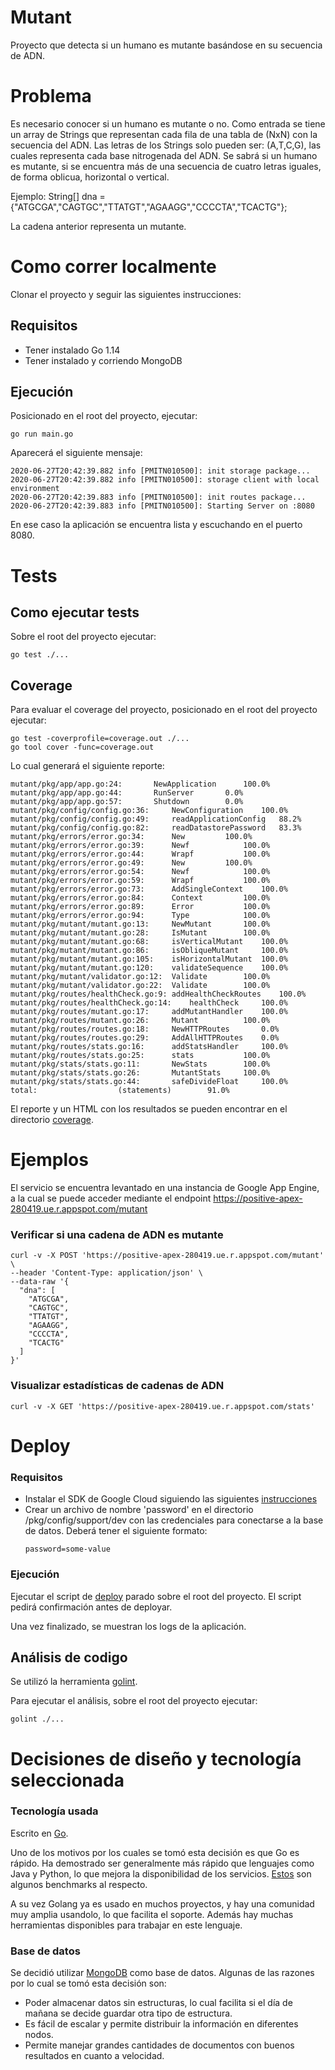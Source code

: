 # Mutant
Proyecto que detecta si un humano es mutante basándose en su secuencia de ADN.

# Problema

Es necesario conocer si un humano es mutante o no.
Como entrada se tiene un array de Strings que representan cada fila de una tabla de (NxN) con la secuencia del ADN. Las letras de los Strings solo pueden ser: (A,T,C,G), las cuales representa cada base nitrogenada del ADN. 
Se sabrá si un humano es mutante, si se encuentra más de una secuencia de cuatro letras iguales, de forma oblicua, horizontal o vertical. 

Ejemplo:
String[] dna = {"ATGCGA","CAGTGC","TTATGT","AGAAGG","CCCCTA","TCACTG"};

La cadena anterior representa un mutante.

# Como correr localmente

Clonar el proyecto y seguir las siguientes instrucciones:

## Requisitos
- Tener instalado Go 1.14
- Tener instalado y corriendo MongoDB

## Ejecución

Posicionado en el root del proyecto, ejecutar:

`go run main.go`

Aparecerá el siguiente mensaje:

```
2020-06-27T20:42:39.882 info [PMITN010500]: init storage package...
2020-06-27T20:42:39.882 info [PMITN010500]: storage client with local environment
2020-06-27T20:42:39.883 info [PMITN010500]: init routes package...
2020-06-27T20:42:39.883 info [PMITN010500]: Starting Server on :8080
```

En ese caso la aplicación se encuentra lista y escuchando en el puerto 8080.

[Go]:https://golang.org/

# Tests

## Como ejecutar tests

Sobre el root del proyecto ejecutar:
```
go test ./...
```

## Coverage

Para evaluar el coverage del proyecto, posicionado en el root del proyecto ejecutar:
```
go test -coverprofile=coverage.out ./...
go tool cover -func=coverage.out
```
Lo cual generará el siguiente reporte:
```
mutant/pkg/app/app.go:24:		NewApplication		100.0%
mutant/pkg/app/app.go:44:		RunServer		0.0%
mutant/pkg/app/app.go:57:		Shutdown		0.0%
mutant/pkg/config/config.go:36:		NewConfiguration	100.0%
mutant/pkg/config/config.go:49:		readApplicationConfig	88.2%
mutant/pkg/config/config.go:82:		readDatastorePassword	83.3%
mutant/pkg/errors/error.go:34:		New			100.0%
mutant/pkg/errors/error.go:39:		Newf			100.0%
mutant/pkg/errors/error.go:44:		Wrapf			100.0%
mutant/pkg/errors/error.go:49:		New			100.0%
mutant/pkg/errors/error.go:54:		Newf			100.0%
mutant/pkg/errors/error.go:59:		Wrapf			100.0%
mutant/pkg/errors/error.go:73:		AddSingleContext	100.0%
mutant/pkg/errors/error.go:84:		Context			100.0%
mutant/pkg/errors/error.go:89:		Error			100.0%
mutant/pkg/errors/error.go:94:		Type			100.0%
mutant/pkg/mutant/mutant.go:13:		NewMutant		100.0%
mutant/pkg/mutant/mutant.go:28:		IsMutant		100.0%
mutant/pkg/mutant/mutant.go:68:		isVerticalMutant	100.0%
mutant/pkg/mutant/mutant.go:86:		isObliqueMutant		100.0%
mutant/pkg/mutant/mutant.go:105:	isHorizontalMutant	100.0%
mutant/pkg/mutant/mutant.go:120:	validateSequence	100.0%
mutant/pkg/mutant/validator.go:12:	Validate		100.0%
mutant/pkg/mutant/validator.go:22:	Validate		100.0%
mutant/pkg/routes/healthCheck.go:9:	addHealthCheckRoutes	100.0%
mutant/pkg/routes/healthCheck.go:14:	healthCheck		100.0%
mutant/pkg/routes/mutant.go:17:		addMutantHandler	100.0%
mutant/pkg/routes/mutant.go:26:		Mutant			100.0%
mutant/pkg/routes/routes.go:18:		NewHTTPRoutes		0.0%
mutant/pkg/routes/routes.go:29:		AddAllHTTPRoutes	0.0%
mutant/pkg/routes/stats.go:16:		addStatsHandler		100.0%
mutant/pkg/routes/stats.go:25:		stats			100.0%
mutant/pkg/stats/stats.go:11:		NewStats		100.0%
mutant/pkg/stats/stats.go:26:		MutantStats		100.0%
mutant/pkg/stats/stats.go:44:		safeDivideFloat		100.0%
total:					(statements)		91.0%
```
El reporte y un HTML con los resultados se pueden encontrar en el directorio [coverage](coverage).

# Ejemplos

El servicio se encuentra levantado en una instancia de Google App Engine, a la cual se puede acceder mediante el endpoint https://positive-apex-280419.ue.r.appspot.com/mutant

### Verificar si una cadena de ADN es mutante
```
curl -v -X POST 'https://positive-apex-280419.ue.r.appspot.com/mutant' \
--header 'Content-Type: application/json' \
--data-raw '{
  "dna": [
    "ATGCGA",
    "CAGTGC",
    "TTATGT",
    "AGAAGG",
    "CCCCTA",
    "TCACTG"
  ]
}'
```

### Visualizar estadísticas de cadenas de ADN
```
curl -v -X GET 'https://positive-apex-280419.ue.r.appspot.com/stats'
```

# Deploy

### Requisitos
- Instalar el SDK de Google Cloud siguiendo las siguientes [instrucciones](https://cloud.google.com/sdk/install?hl=es)
- Crear un archivo de nombre 'password' en el directorio /pkg/config/support/dev con las credenciales para conectarse a la base de datos.
Deberá tener el siguiente formato:
    ```
    password=some-value
    ```

### Ejecución

Ejecutar el script de [deploy](deploy.sh) parado sobre el root del proyecto.
El script pedirá confirmación antes de deployar.

Una vez finalizado, se muestran los logs de la aplicación.

## Análisis de codigo

Se utilizó la herramienta [golint](https://github.com/golang/lint).

Para ejecutar el análisis, sobre el root del proyecto ejecutar:
```
golint ./...
```

# Decisiones de diseño y tecnología seleccionada

### Tecnología usada

Escrito en [Go](https://golang.org/). 

Uno de los motivos por los cuales se tomó esta decisión es que Go es rápido. 
Ha demostrado ser generalmente más rápido que lenguajes como Java y Python, lo que mejora la disponibilidad de los servicios. [Estos](https://benchmarksgame-team.pages.debian.net/benchmarksgame/fastest/go.html) son algunos benchmarks al respecto.

A su vez Golang ya es usado en muchos proyectos, y hay una comunidad muy amplia usandolo, lo que facilita el soporte. Además hay muchas herramientas disponibles para trabajar en este lenguaje.

### Base de datos

Se decidió utilizar [MongoDB](https://www.mongodb.com/es) como base de datos.
Algunas de las razones por lo cual se tomó esta decisión son:
 - Poder almacenar datos sin estructuras, lo cual facilita si el día de mañana se decide guardar otra tipo de estructura.
 - Es fácil de escalar y permite distribuir la información en diferentes nodos.  
 - Permite manejar grandes cantidades de documentos con buenos resultados en cuanto a velocidad.
